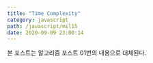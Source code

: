 ```yaml
---
title: "Time Complexity"
category: javascript
path: /javascript/mil15
date: 2020-09-09 23:00:14
---
```


본 포스트는 알고리즘 포스트 01번의 내용으로 대체된다.
